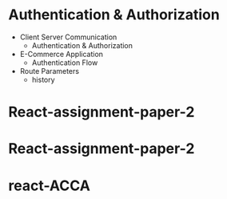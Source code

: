 # Authentication & Authorization

- Client Server Communication
  - Authentication & Authorization
- E-Commerce Application
  - Authentication Flow
- Route Parameters
  - history
# React-assignment-paper-2
# React-assignment-paper-2
# react-ACCA
